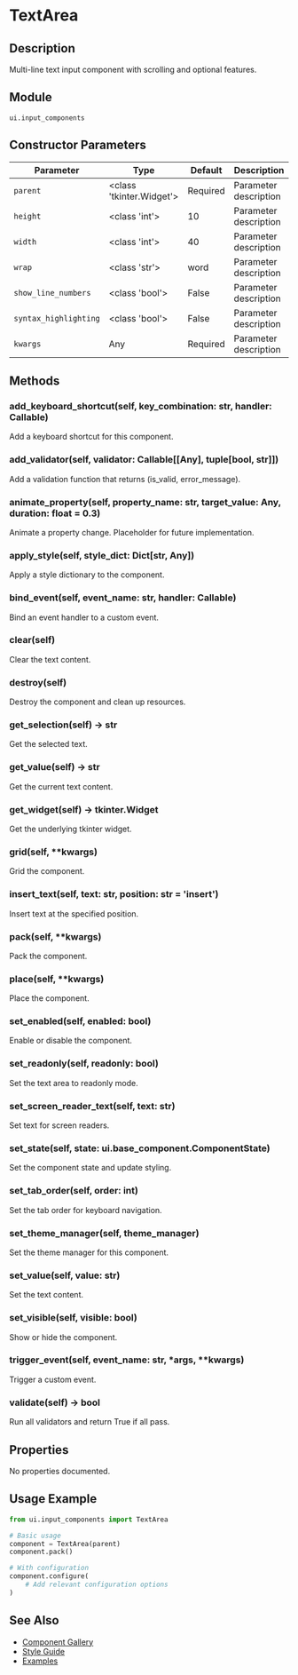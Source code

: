 # TextArea

## Description
Multi-line text input component with scrolling and optional features.

## Module
`ui.input_components`

## Constructor Parameters
| Parameter | Type | Default | Description |
|-----------|------|---------|-------------|
| `parent` | <class 'tkinter.Widget'> | Required | Parameter description |
| `height` | <class 'int'> | 10 | Parameter description |
| `width` | <class 'int'> | 40 | Parameter description |
| `wrap` | <class 'str'> | word | Parameter description |
| `show_line_numbers` | <class 'bool'> | False | Parameter description |
| `syntax_highlighting` | <class 'bool'> | False | Parameter description |
| `kwargs` | Any | Required | Parameter description |

## Methods
### add_keyboard_shortcut(self, key_combination: str, handler: Callable)
Add a keyboard shortcut for this component.

### add_validator(self, validator: Callable[[Any], tuple[bool, str]])
Add a validation function that returns (is_valid, error_message).

### animate_property(self, property_name: str, target_value: Any, duration: float = 0.3)
Animate a property change. Placeholder for future implementation.

### apply_style(self, style_dict: Dict[str, Any])
Apply a style dictionary to the component.

### bind_event(self, event_name: str, handler: Callable)
Bind an event handler to a custom event.

### clear(self)
Clear the text content.

### destroy(self)
Destroy the component and clean up resources.

### get_selection(self) -> str
Get the selected text.

### get_value(self) -> str
Get the current text content.

### get_widget(self) -> tkinter.Widget
Get the underlying tkinter widget.

### grid(self, **kwargs)
Grid the component.

### insert_text(self, text: str, position: str = 'insert')
Insert text at the specified position.

### pack(self, **kwargs)
Pack the component.

### place(self, **kwargs)
Place the component.

### set_enabled(self, enabled: bool)
Enable or disable the component.

### set_readonly(self, readonly: bool)
Set the text area to readonly mode.

### set_screen_reader_text(self, text: str)
Set text for screen readers.

### set_state(self, state: ui.base_component.ComponentState)
Set the component state and update styling.

### set_tab_order(self, order: int)
Set the tab order for keyboard navigation.

### set_theme_manager(self, theme_manager)
Set the theme manager for this component.

### set_value(self, value: str)
Set the text content.

### set_visible(self, visible: bool)
Show or hide the component.

### trigger_event(self, event_name: str, *args, **kwargs)
Trigger a custom event.

### validate(self) -> bool
Run all validators and return True if all pass.


## Properties
No properties documented.

## Usage Example

```python
from ui.input_components import TextArea

# Basic usage
component = TextArea(parent)
component.pack()

# With configuration
component.configure(
    # Add relevant configuration options
)
```

## See Also
- [Component Gallery](../gallery.md)
- [Style Guide](../style-guide/README.md)
- [Examples](../examples/textarea.py)
